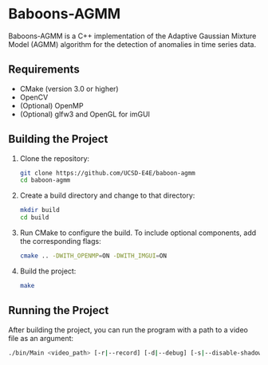 # Baboons-AGMM

Baboons-AGMM is a C++ implementation of the Adaptive Gaussian Mixture Model (AGMM) algorithm for the detection of anomalies in time series data.

## Requirements

- CMake (version 3.0 or higher)
- OpenCV
- (Optional) OpenMP
- (Optional) glfw3 and OpenGL for imGUI

## Building the Project

1. Clone the repository:
    ```bash
    git clone https://github.com/UCSD-E4E/baboon-agmm
    cd baboon-agmm
    ```

2. Create a build directory and change to that directory:
    ```bash
    mkdir build
    cd build
    ```

3. Run CMake to configure the build. To include optional components, add the corresponding flags:
    ```bash
    cmake .. -DWITH_OPENMP=ON -DWITH_IMGUI=ON
    ```

4. Build the project:
    ```bash
    make
    ```

## Running the Project

After building the project, you can run the program with a path to a video file as an argument:

```bash
./bin/Main <video_path> [-r|--record] [-d|--debug] [-s|--disable-shadow]